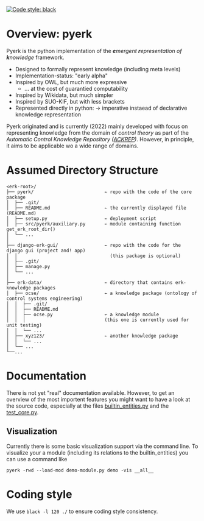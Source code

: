 [![Code style: black](https://img.shields.io/badge/code%20style-black-000000.svg)](https://github.com/psf/black)


# Overview: pyerk

Pyerk is the python implementation of the ***e**mergent **r**epresentation of **k**nowledge* framework.

- Designed to formally represent knowledge (including meta levels)
- Implementation-status: "early alpha"
- Inspired by OWL, but much more expressive
    - ... at the cost of guarantied computability
- Inspired by Wikidata, but much simpler
- Inspired by SUO-KIF, but with less brackets
- Represented directly in python: → imperative instaead of declarative knowledge representation


Pyerk originated and is currently (2022) mainly developed with focus on representing knowledge from the domain of *control theory* as part of the *Automatic Control Knowledge Repository ([ACKREP](https://ackrep.org))*. However, in principle, it aims to be applicable wo a wide range of domains.


# Assumed Directory Structure

```
<erk-root>/
├── pyerk/                          ← repo with the code of the core package
│  ├── .git/
│  ├── README.md                    ← the currently displayed file (README.md)
│  ├── setup.py                     ← deployment script
│  ├── src/pyerk/auxiliary.py       ← module containing function get_erk_root_dir()
│  └── ...
│
├── django-erk-gui/                 ← repo with the code for the django gui (project and! app)
│  │                                  (this package is optional)
│  ├── .git/
│  ├── manage.py
│  └── ...
│
├── erk-data/                       ← directory that contains erk-knowledge packages
│  ├── ocse/                        ← a knowledge package (ontology of control systems engineering)
│  │  ├── .git/
│  │  ├── README.md
│  │  ├── ocse.py                   ← a knowledge module
│  │  │                             (this one is currently used for unit testing)
│  │  └── ...
│  ├── xyz123/                      ← another knowledge package
│  │  └── ...
│  └── ...
└──...
```

# Documentation

There is not yet "real" documentation available. However, to get an overview of the most importent features you might want to have a look at the source code, especially at the files [builtin_entities.py](/src/pyerk/builtin_entities.py) and the [test_core.py](tests/test_core.py).

## Visualization

Currently there is some basic visualization support via the command line. To visualize your a module (including its relations to the builtin_entities) you can use a command like

```
pyerk -rwd --load-mod demo-module.py demo -vis __all__
```



# Coding style

We use `black -l 120 ./` to ensure coding style consistency.
